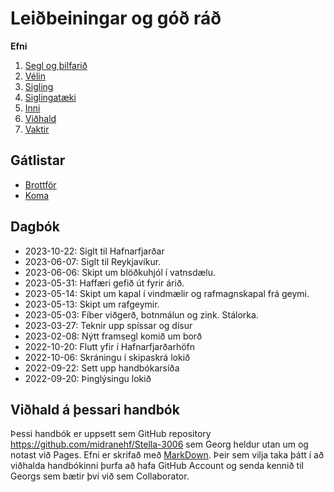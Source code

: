 # Leiðbeiningar og góð ráð

**Efni**

1. [Segl og þilfarið](segl-og-dekk.md)
2. [Vélin](velin.md)
3. [Sigling](sigling.md)
4. [Siglingatæki](siglingataeki.md)
5. [Inni](inni.md)
6. [Viðhald](vidhald.md)
7. [Vaktir](vaktir.md)

## Gátlistar
- [Brottför](gatlisti-ut.md)
- [Koma](gatlisti-inn.md)

## Dagbók
- 2023-10-22: Siglt til Hafnarfjarðar
- 2023-06-07: Siglt til Reykjavíkur.
- 2023-06-06: Skipt um blöðkuhjól í vatnsdælu.
- 2023-05-31: Haffæri gefið út fyrir árið.
- 2023-05-14: Skipt um kapal í vindmælir og rafmagnskapal frá geymi.
- 2023-05-13: Skipt um rafgeymir.
- 2023-05-03: Fíber viðgerð, botnmálun og zink. Stálorka.
- 2023-03-27: Teknir upp spíssar og dísur
- 2023-02-08: Nýtt framsegl komið um borð
- 2022-10-20: Flutt yfir í Hafnarfjarðarhöfn
- 2022-10-06: Skráningu í skipaskrá lokið
- 2022-09-22: Sett upp handbókarsíða
- 2022-09-20: Þinglýsingu lokið

## Viðhald á þessari handbók
Þessi handbók er uppsett sem GitHub repository https://github.com/midranehf/Stella-3006 sem Georg heldur utan um og notast við Pages. Efni er skrifað með [MarkDown](https://docs.github.com/en/get-started/writing-on-github/getting-started-with-writing-and-formatting-on-github/basic-writing-and-formatting-syntax). Þeir sem vilja taka þátt í að viðhalda handbókinni þurfa að hafa GitHub Account og senda kennið til Georgs sem bætir því við sem Collaborator.
